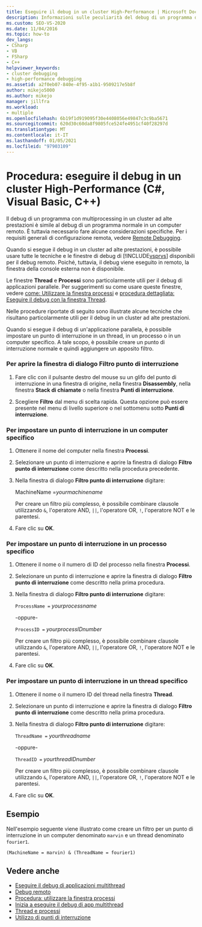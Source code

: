 ```yaml
---
title: Eseguire il debug in un cluster High-Performance | Microsoft Docs
description: Informazioni sulle peculiarità del debug di un programma di multielaborazione in un cluster ad alte prestazioni. Due finestre sono particolarmente utili e sono disponibili tecniche particolari.
ms.custom: SEO-VS-2020
ms.date: 11/04/2016
ms.topic: how-to
dev_langs:
- CSharp
- VB
- FSharp
- C++
helpviewer_keywords:
- cluster debugging
- high-performance debugging
ms.assetid: a2f0eb07-840e-4f95-a1b1-9509217e5b8f
author: mikejo5000
ms.author: mikejo
manager: jillfra
ms.workload:
- multiple
ms.openlocfilehash: 6b19f1d919095f30e4408056e49847c3c9ba5671
ms.sourcegitcommit: 620d30c60da8f9805fce524fe4951cf40f28297d
ms.translationtype: MT
ms.contentlocale: it-IT
ms.lasthandoff: 01/05/2021
ms.locfileid: "97903109"
---
```

# <a name="how-to-debug-on-a-high-performance-cluster-c-visual-basic-c"></a>Procedura: eseguire il debug in un cluster High-Performance (C#, Visual Basic, C++)

Il debug di un programma con multiprocessing in un cluster ad alte prestazioni è simile al debug di un programma normale in un computer remoto. È tuttavia necessario fare alcune considerazioni specifiche. Per i requisiti generali di configurazione remota, vedere [Remote Debugging](../debugger/remote-debugging.md).

 Quando si esegue il debug in un cluster ad alte prestazioni, è possibile usare tutte le tecniche e le finestre di debug di [!INCLUDE[vsprvs](../code-quality/includes/vsprvs_md.md)] disponibili per il debug remoto. Poiché, tuttavia, il debug viene eseguito in remoto, la finestra della console esterna non è disponibile.

 Le finestre **Thread** e **Processi** sono particolarmente utili per il debug di applicazioni parallele. Per suggerimenti su come usare queste finestre, vedere [come: Utilizzare la finestra processi](/previous-versions/visualstudio/visual-studio-2010/7h8h5sdw(v=vs.100)) e [procedura dettagliata: Eseguire il debug con la finestra Thread](../debugger/how-to-use-the-threads-window.md).

 Nelle procedure riportate di seguito sono illustrate alcune tecniche che risultano particolarmente utili per il debug in un cluster ad alte prestazioni.

 Quando si esegue il debug di un'applicazione parallela, è possibile impostare un punto di interruzione in un thread, in un processo o in un computer specifico. A tale scopo, è possibile creare un punto di interruzione normale e quindi aggiungere un apposito filtro.

### <a name="to-open-the-breakpoint-filter-dialog-box"></a>Per aprire la finestra di dialogo Filtro punto di interruzione

1. Fare clic con il pulsante destro del mouse su un glifo del punto di interruzione in una finestra di origine, nella finestra **Disassembly**, nella finestra **Stack di chiamate** o nella finestra **Punti di interruzione**.

2. Scegliere **Filtro** dal menu di scelta rapida. Questa opzione può essere presente nel menu di livello superiore o nel sottomenu sotto **Punti di interruzione**.

### <a name="to-set-a-breakpoint-on-a-specific-computer"></a>Per impostare un punto di interruzione in un computer specifico

1. Ottenere il nome del computer nella finestra **Processi**.

2. Selezionare un punto di interruzione e aprire la finestra di dialogo **Filtro punto di interruzione** come descritto nella procedura precedente.

3. Nella finestra di dialogo **Filtro punto di interruzione** digitare:

     MachineName =*yourmachinename*

     Per creare un filtro più complesso, è possibile combinare clausole utilizzando `&`, l'operatore AND, `||`, l'operatore OR, `!`, l'operatore NOT e le parentesi.

4. Fare clic su **OK**.

### <a name="to-set-a-breakpoint-on-a-specific-process"></a>Per impostare un punto di interruzione in un processo specifico

1. Ottenere il nome o il numero di ID del processo nella finestra **Processi**.

2. Selezionare un punto di interruzione e aprire la finestra di dialogo **Filtro punto di interruzione** come descritto nella prima procedura.

3. Nella finestra di dialogo **Filtro punto di interruzione** digitare:

     `ProcessName =`  *yourprocessname*

     -oppure-

     `ProcessID =` *yourprocessIDnumber*

     Per creare un filtro più complesso, è possibile combinare clausole utilizzando `&`, l'operatore AND, `||`, l'operatore OR, `!`, l'operatore NOT e le parentesi.

4. Fare clic su **OK**.

### <a name="to-set-a-breakpoint-on-a-specific-thread"></a>Per impostare un punto di interruzione in un thread specifico

1. Ottenere il nome o il numero ID del thread nella finestra **Thread**.

2. Selezionare un punto di interruzione e aprire la finestra di dialogo **Filtro punto di interruzione** come descritto nella prima procedura.

3. Nella finestra di dialogo **Filtro punto di interruzione** digitare:

     `ThreadName =` *yourthreadname*

     -oppure-

     `ThreadID =` *yourthreadIDnumber*

     Per creare un filtro più complesso, è possibile combinare clausole utilizzando `&`, l'operatore AND, `||`, l'operatore OR, `!`, l'operatore NOT e le parentesi.

4. Fare clic su **OK**.

## <a name="example"></a>Esempio
 Nell'esempio seguente viene illustrato come creare un filtro per un punto di interruzione in un computer denominato `marvin` e un thread denominato `fourier1`.

`(MachineName = marvin) & (ThreadName = fourier1)`

## <a name="see-also"></a>Vedere anche
- [Eseguire il debug di applicazioni multithread](../debugger/debug-multithreaded-applications-in-visual-studio.md)
- [Debug remoto](../debugger/remote-debugging.md)
- [Procedura: utilizzare la finestra processi](/previous-versions/visualstudio/visual-studio-2010/7h8h5sdw(v=vs.100))
- [Inizia a eseguire il debug di app multithread](../debugger/get-started-debugging-multithreaded-apps.md)
- [Thread e processi](/previous-versions/visualstudio/visual-studio-2010/ms164740(v=vs.100))
- [Utilizzo di punti di interruzione](../debugger/using-breakpoints.md)
